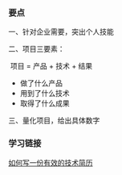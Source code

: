 

### 要点

一、针对企业需要，突出个人技能

二、项目三要素：

​	项目 = 产品 + 技术 + 结果

 - 做了什么产品
 - 用到了什么技术
 - 取得了什么成果

三、量化项目，给出具体数字

### 学习链接

[如何写一份有效的技术简历](<http://www.ruanyifeng.com/blog/2020/01/technical-resume.html>)

